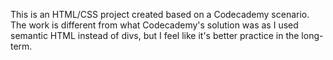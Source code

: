 This is an HTML/CSS project created based on a Codecademy scenario. The work is different from what Codecademy's solution was as I used semantic HTML instead of divs, but I feel like it's better practice in the long-term.
